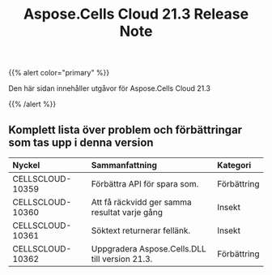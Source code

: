 ﻿---
title: Aspose.Cells Cloud 21.3 Release Note
second_title: Aspose.Cells Cloud Documen
type: docs
url: /sv/aspose-cells-cloud-21-3-release-notes/
description: Aspose.Cells Cloud stöder Excel för att skapa, konvertera, sammanfoga, dela, skydda, inre objektoperation och så vidare
weight: 70
---
{{% alert color="primary" %}} 

Den här sidan innehåller utgåvor för Aspose.Cells Cloud 21.3

{{% /alert %}} 
## **Komplett lista över problem och förbättringar som tas upp i denna version**

|**Nyckel**|**Sammanfattning**|**Kategori**|
|:- |:- |:- |
|CELLSCLOUD-10359 |Förbättra API för spara som.| Förbättring|
|CELLSCLOUD-10360 |Att få räckvidd ger samma resultat varje gång| Insekt|
|CELLSCLOUD-10361 |Söktext returnerar fellänk.| Insekt|
|CELLSCLOUD-10362 |Uppgradera Aspose.Cells.DLL till version 21.3.| Förbättring|
